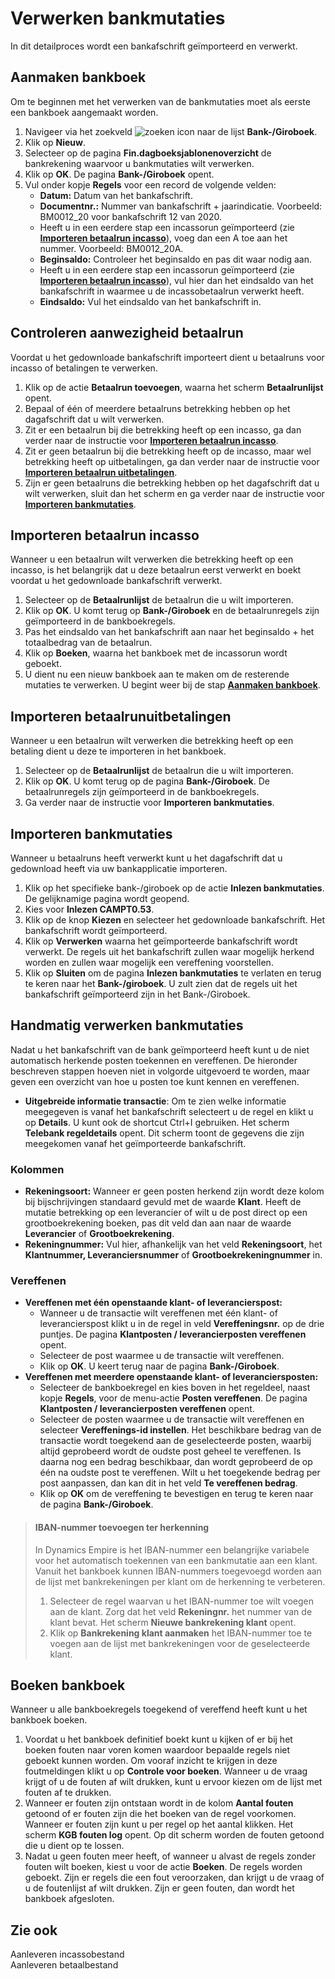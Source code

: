 # Verwerken bankmutaties

In dit detailproces wordt een bankafschrift geïmporteerd en verwerkt.

## Aanmaken bankboek

Om te beginnen met het verwerken van de bankmutaties moet als eerste een bankboek aangemaakt worden.

1. Navigeer via het zoekveld ![zoeken icon](/assets/images/zoeken.png "zoeken icon") naar de lijst  **Bank-/Giroboek**.
2. Klik op  **Nieuw**.
3. Selecteer op de pagina  **Fin.dagboeksjablonenoverzicht**  de bankrekening waarvoor u bankmutaties wilt verwerken.
4. Klik op  **OK**. De pagina **Bank-/Giroboek** opent.
5. Vul onder kopje **Regels** voor een record de volgende velden:
    - **Datum:**  Datum van het bankafschrift.
    - **Documentnr.:** Nummer van bankafschrift + jaarindicatie. Voorbeeld: BM0012_20 voor bankafschrift 12 van 2020.
    - Heeft u in een eerdere stap een incassorun geïmporteerd (zie **[Importeren betaalrun incasso](#importeren-betaalrun-incasso)**), voeg dan een A toe aan het nummer. Voorbeeld: BM0012_20A.
    - **Beginsaldo:**  Controleer het beginsaldo en pas dit waar nodig aan.
    - Heeft u in een eerdere stap een incassorun geïmporteerd (zie **[Importeren betaalrun incasso](#importeren-betaalrun-incasso)**), vul hier dan het eindsaldo van het bankafschrift in waarmee u de incassobetaalrun verwerkt heeft.
    - **Eindsaldo:**  Vul het eindsaldo van het bankafschrift in.

## Controleren aanwezigheid betaalrun

Voordat u het gedownloade bankafschrift importeert dient u betaalruns voor incasso of betalingen te verwerken.

1. Klik op de actie **Betaalrun toevoegen**, waarna het scherm **Betaalrunlijst** opent.
2. Bepaal of één of meerdere betaalruns betrekking hebben op het dagafschrift dat u wilt verwerken.
3. Zit er een betaalrun bij die betrekking heeft op een incasso, ga dan verder naar de instructie voor [**Importeren betaalrun incasso**](#importeren-betaalrun-incasso).
4. Zit er geen betaalrun bij die betrekking heeft op de incasso, maar wel betrekking heeft op uitbetalingen, ga dan verder naar de instructie voor **[Importeren betaalrun uitbetalingen](#importeren-betaalrun-uitbetalingen)**.
5. Zijn er geen betaalruns die betrekking hebben op het dagafschrift dat u wilt verwerken, sluit dan het scherm en ga verder naar de instructie voor **[Importeren bankmutaties](#importeren-bankmutaties)**.

## Importeren betaalrun incasso

Wanneer u een betaalrun wilt verwerken die betrekking heeft op een incasso, is het belangrijk dat u deze betaalrun eerst verwerkt en boekt voordat u het gedownloade bankafschrift verwerkt. 

1. Selecteer op de **Betaalrunlijst** de betaalrun die u wilt importeren.
2. Klik op **OK**. U komt terug op **Bank-/Giroboek** en de betaalrunregels zijn geïmporteerd in de bankboekregels.
3. Pas het eindsaldo van het bankafschrift aan naar het beginsaldo + het totaalbedrag van de betaalrun.
4. Klik op **Boeken**, waarna het bankboek met de incassorun wordt geboekt.
5. U dient nu een nieuw bankboek aan te maken om de resterende mutaties te verwerken. U begint weer bij de stap **[Aanmaken bankboek](#aanmaken-bankboek)**.

## Importeren betaalrunuitbetalingen

Wanneer u een betaalrun wilt verwerken die betrekking heeft op een betaling  dient u deze te importeren in het bankboek.

1. Selecteer op de **Betaalrunlijst** de betaalrun die u wilt importeren.
2. Klik op **OK**. U komt terug op de pagina **Bank-/Giroboek**. De betaalrunregels zijn geïmporteerd in de bankboekregels.
3. Ga verder naar de instructie voor **Importeren bankmutaties**.

## Importeren bankmutaties

Wanneer u betaalruns heeft verwerkt kunt u het dagafschrift dat u gedownload heeft via uw bankapplicatie importeren.

1. Klik op het specifieke  bank-/giroboek op de actie **Inlezen bankmutaties**. De gelijknamige pagina wordt geopend.
2. Kies voor **Inlezen CAMPT0.53**.
3. Klik op de knop **Kiezen** en selecteer het gedownloade bankafschrift. Het bankafschrift wordt geïmporteerd.
4. Klik op **Verwerken** waarna het geïmporteerde bankafschrift wordt verwerkt. De regels uit het bankafschrift zullen waar mogelijk herkend worden en zullen waar mogelijk een vereffening voorstellen.
5. Klik op **Sluiten** om de pagina **Inlezen bankmutaties** te verlaten en terug te keren naar het **Bank-/giroboek**. U zult zien dat de regels uit het bankafschrift geïmporteerd zijn in het Bank-/Giroboek.

## Handmatig verwerken bankmutaties

Nadat u het bankafschrift van de bank geïmporteerd heeft kunt u de niet automatisch herkende posten toekennen en vereffenen. De hieronder beschreven stappen hoeven niet in volgorde uitgevoerd te worden, maar geven een overzicht van hoe u posten toe kunt kennen en vereffenen.

- **Uitgebreide informatie transactie**: Om te zien welke informatie meegegeven is vanaf het bankafschrift selecteert u de regel en klikt u op **Details**. U kunt ook de shortcut Ctrl+I gebruiken. Het scherm **Telebank regeldetails** opent. Dit scherm toont de gegevens die zijn meegekomen vanaf het geïmporteerde bankafschrift.

### Kolommen

- **Rekeningsoort:** Wanneer er geen posten herkend zijn wordt deze kolom bij bijschrijvingen standaard gevuld met de waarde **Klant**. Heeft de mutatie betrekking op een leverancier of wilt u de post direct op een grootboekrekening boeken, pas dit veld dan aan naar de waarde **Leverancier** of **Grootboekrekening**.
- **Rekeningnummer:** Vul hier, afhankelijk van het veld **Rekeningsoort**, het **Klantnummer, Leveranciersnummer** of **Grootboekrekeningnummer** in.

### Vereffenen

- **Vereffenen met één openstaande klant- of leverancierspost:**
	- Wanneer u de transactie wilt vereffenen met één klant- of leverancierspost klikt u in de regel in veld **Vereffeningsnr.** op de drie puntjes. De pagina **Klantposten / leverancierposten vereffenen** opent.
	- Selecteer de post waarmee u de transactie wilt vereffenen.
	- Klik op **OK**. U keert terug naar de pagina **Bank-/Giroboek**.
- **Vereffenen met meerdere openstaande klant- of leveranciersposten:**
	- Selecteer de bankboekregel en kies boven in het regeldeel, naast kopje **Regels**, voor de menu-actie **Posten vereffenen**. De pagina **Klantposten / leverancierposten vereffenen** opent.
	- Selecteer de posten waarmee u de transactie wilt vereffenen en selecteer **Vereffenings-id instellen**. Het beschikbare bedrag van de transactie wordt toegekend aan de geselecteerde posten, waarbij altijd geprobeerd wordt de oudste post geheel te vereffenen. Is daarna nog een bedrag beschikbaar, dan wordt geprobeerd de op één na oudste post te vereffenen. Wilt u het toegekende bedrag per post aanpassen, dan kan dit in het veld **Te vereffenen bedrag**.
	- Klik op **OK** om de vereffening te bevestigen en terug te keren naar de pagina **Bank-/Giroboek**.

>#### IBAN-nummer toevoegen ter herkenning
>
>In Dynamics Empire is het IBAN-nummer een belangrijke variabele voor het automatisch toekennen van een bankmutatie aan een klant. Vanuit het bankboek kunnen IBAN-nummers toegevoegd worden aan de lijst met bankrekeningen per klant om de herkenning te verbeteren.
>
> 1. Selecteer de regel waarvan u het IBAN-nummer toe wilt voegen aan de klant. Zorg dat het veld **Rekeningnr.** het nummer van de klant bevat. Het scherm **Nieuwe bankrekening klant** opent.
> 2. Klik op **Bankrekening klant aanmaken**  het IBAN-nummer toe te voegen aan de lijst met bankrekeningen voor de geselecteerde klant.

## Boeken bankboek

Wanneer u alle bankboekregels toegekend of vereffend heeft kunt u het bankboek boeken.

1. Voordat u het bankboek definitief boekt kunt u kijken of er bij het boeken fouten naar voren komen waardoor bepaalde regels niet geboekt kunnen worden. Om vooraf inzicht te krijgen in deze foutmeldingen klikt u op **Controle voor boeken**. Wanneer u de vraag krijgt of u de fouten af wilt drukken, kunt u ervoor kiezen om de lijst met fouten af te drukken.
2. Wanneer er fouten zijn ontstaan wordt in de kolom **Aantal fouten** getoond of er fouten zijn die het boeken van de regel voorkomen. Wanneer er fouten zijn kunt u per regel op het aantal klikken. Het scherm **KGB fouten log** opent. Op dit scherm worden de fouten getoond die u dient op te lossen.
3. Nadat u geen fouten meer heeft, of wanneer u alvast de regels zonder fouten wilt boeken, kiest u voor de actie **Boeken**. De regels worden geboekt. Zijn er regels die een fout veroorzaken, dan krijgt u de vraag of u de foutenlijst af wilt drukken. Zijn er geen fouten, dan wordt het bankboek afgesloten.

## Zie ook

Aanleveren incassobestand  
Aanleveren betaalbestand
